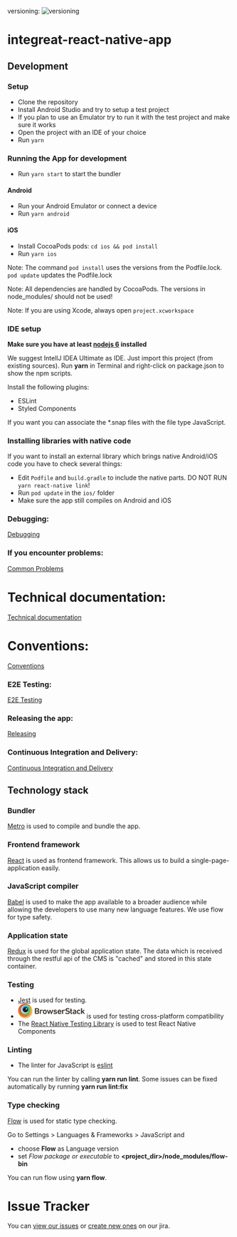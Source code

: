 versioning: ![versioning](https://img.shields.io/badge/calver-YYYY.M.PATCH-22bfda.svg)
# integreat-react-native-app

## Development

### Setup

* Clone the repository
* Install Android Studio and try to setup a test project
* If you plan to use an Emulator try to run it with the test project and make sure it works
* Open the project with an IDE of your choice
* Run `yarn`

### Running the App for development

* Run `yarn start` to start the bundler

#### Android

* Run your Android Emulator or connect a device
* Run `yarn android`

#### iOS
* Install CocoaPods pods: `cd ios && pod install`
* Run `yarn ios`

Note: The command `pod install` uses the versions from the Podfile.lock. `pod update` updates the Podfile.lock 

Note: All dependencies are handled by CocoaPods. The versions in node_modules/ should not be used!

Note: If you are using Xcode, always open `project.xcworkspace`

### IDE setup
**Make sure you have at least [nodejs 6](https://nodejs.org/) installed**

We suggest IntellJ IDEA Ultimate as IDE. Just import this project (from existing sources).
Run **yarn** in Terminal and right-click on package.json to show the npm scripts. 

Install the following plugins:
* ESLint
* Styled Components
   
If you want you can associate the *.snap files with the file type JavaScript.

### Installing libraries with native code

If you want to install an external library which brings native Android/iOS code you have to check several things:
* Edit `Podfile` and `build.gradle` to include the native parts. DO NOT RUN `yarn react-native link`!
* Run `pod update` in the `ios/` folder
* Make sure the app still compiles on Android and iOS

### Debugging:
[Debugging](docs/01-debugging.md)

### If you encounter problems:
[Common Problems](docs/02-common-problems.md)

# Technical documentation:
[Technical documentation](docs/10-technical-documentation.md)

# Conventions:
[Conventions](docs/03-conventions.md)

### E2E Testing:
[E2E Testing](docs/04-e2e.md)

### Releasing the app:
[Releasing](docs/06-releasing.md)

### Continuous Integration and Delivery:
[Continuous Integration and Delivery](docs/08-cicd.md)

## Technology stack

### Bundler
[Metro](https://facebook.github.io/metro/) is used to compile and bundle the app.

### Frontend framework
[React](https://facebook.github.io/react/) is used as frontend framework.
This allows us to build a single-page-application easily.

### JavaScript compiler
[Babel](https://babeljs.io/) is used to make the app available to a broader audience while 
allowing the developers to use many new language features. We use flow for type safety.

### Application state
[Redux](http://redux.js.org/) is used for the global application state. 
The data which is received through the restful api of the CMS is "cached" and stored in this state container.

### Testing
* [Jest](https://facebook.github.io/jest/) is used for testing.
* [<img src="docs/figures/browserstack-logo.png" width="150">](https://www.browserstack.com) is used for testing cross-platform compatibility
* The [React Native Testing Library](https://github.com/callstack/react-native-testing-library) is used to test React Native Components

### Linting
* The linter for JavaScript is [eslint](http://eslint.org/)

You can run the linter by calling **yarn run lint**. Some issues can be fixed automatically by running **yarn run lint:fix**

### Type checking
[Flow](https://flow.org/) is used for static type checking.

Go to Settings > Languages & Frameworks > JavaScript and
* choose **Flow** as Language version
* set *Flow package or executable* to **<project_dir>/node_modules/flow-bin**

You can run flow using **yarn flow**. 

# Issue Tracker

You can [view our issues](https://issues.integreat-app.de/projects/NATIVE) or [create new ones](https://issues.integreat-app.de/secure/CreateIssue!default.jspa) on our jira.
